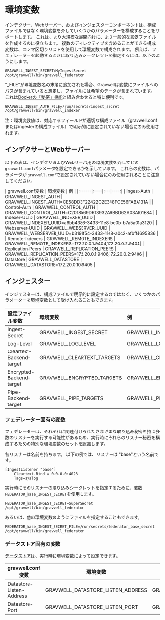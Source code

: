 # 環境変数

インデクサー、Webサーバー、およびインジェスターコンポーネントは、構成ファイルではなく環境変数を介していくつかのパラメーターを構成することをサポートします。 これは、より大規模な展開向けに、より一般的な設定ファイルを作成するのに役立ちます。 複数のディレクティブを含めることができる構成変数は、コンマ区切りリストを使用して環境変数で構成されます。 例えば、フェデレーターを起動するときに取り込みシークレットを指定するには、以下のようにします。

```
GRAVWELL_INGEST_SECRET=MyIngestSecret /opt/gravwell/bin/gravwell_federator
```
"_FILE"が環境変数名の末尾に追加された場合、Gravwellは変数にファイルへのパスが含まれていると想定し、ファイルには希望のデータが含まれています。 これは[Dockerの「秘密」機能](https://docs.docker.com/engine/swarm/secrets/)と組み合わせると特に便利です。

```
GRAVWELL_INGEST_AUTH_FILE=/run/secrets/ingest_secret /opt/gravwell/bin/gravwell_indexer
```
注：環境変数値は、対応するフィールドが適切な構成ファイル（gravwell.confまたはingesterの構成ファイル）で明示的に設定されていない場合にのみ使用されます。

## インデクサーとWebサーバー
以下の表は、インデクサおよびWebサーバ用の環境変数を介してどの `gravwell.conf`パラメータを設定できるかを示しています。 これらの変数は、パラメータが `gravwell.conf`で設定されていない場合にのみ使用されることに注意してください。

| gravwell.conf変数 | 環境変数 | 例 |
|:------|:----|:---|----:|
| Ingest-Auth | GRAVWELL_INGEST_AUTH | GRAVWELL_INGEST_AUTH=CE58DD3F22422C2E348FCE56FABA131A |
| Control-Auth | GRAVWELL_CONTROL_AUTH | GRAVWELL_CONTROL_AUTH=C2018569D613932A6BBD62A03A101E84 |
| Indexer-UUID | GRAVWELL_INDEXER_UUID | GRAVWELL_INDEXER_UUID=a6bb4386-3433-11e8-bc0b-b7a5a01a3120 |
| Webserver-UUID | GRAVWELL_WEBSERVER_UUID | GRAVWELL_WEBSERVER_UUID=b3191f54-3433-11e8-a0c2-afbff4695836 |
| Remote-Indexers | GRAVWELL_REMOTE_INDEXERS | GRAVWELL_REMOTE_INDEXERS=172.20.0.1:9404,172.20.0.2:9404|
| Replication-Peers | GRAVWELL_REPLICATION_PEERS | GRAVWELL_REPLICATION_PEERS=172.20.0.1:9406,172.20.0.2:9406 |
| Datastore | GRAVWELL_DATASTORE | GRAVWELL_DATASTORE=172.20.0.10:9405 |

## インジェスター

インジェスターは、構成ファイルで明示的に設定するのではなく、いくつかのパラメーターを環境変数として受け入れることもできます。

| 設定ファイル変数 | 環境変数 | 例 |
|:------|:----|:---|
| Ingest-Secret | GRAVWELL_INGEST_SECRET | GRAVWELL_INGEST_SECRET=CE58DD3F22422C2E348FCE56FABA131A |
| Log-Level | GRAVWELL_LOG_LEVEL | GRAVWELL_LOG_LEVEL=DEBUG |
| Cleartext-Backend-target | GRAVWELL_CLEARTEXT_TARGETS | GRAVWELL_CLEARTEXT_TARGETS=172.20.0.1:4023,172.20.0.2:4023 |
| Encrypted-Backend-target | GRAVWELL_ENCRYPTED_TARGETS | GRAVWELL_ENCRYPTED_TARGETS=172.20.0.1:4024,172.20.0.2:4024 |
| Pipe-Backend-target | GRAVWELL_PIPE_TARGETS | GRAVWELL_PIPE_TARGETS=/opt/gravwell/comms/pipe |


### フェデレーター固有の変数
フェデレーターは、それぞれに関連付けられたさまざまな取り込み秘密を持つ多数のリスナーを実行する可能性があるため、実行時にそれらのリスナー秘密を構成するための特別な環境変数のセットを認識します。

各リスナーは名前を持ちます。 以下の例では、リスナーは "base"という名前です。

```
[IngestListener "base"]
	Cleartext-Bind = 0.0.0.0:4023
	Tags=syslog
```

実行時にそのリスナーの取り込みシークレットを指定するために、変数`FEDERATOR_base_INGEST_SECRET`を使用します。

```
FEDERATOR_base_INGEST_SECRET=SuperSecret /opt/gravwell/bin/gravwell_federator
```
あるいは、他の環境変数のようにファイルを指定することもできます。
```
FEDERATOR_base_INGEST_SECRET_FILE=/run/secrets/federator_base_secret /opt/gravwell/bin/gravwell_federator
```

### データストア固有の変数

[データストア](#!distributed/frontend.md)は、実行時に環境変数によって設定できます。

| gravwell.conf変数 | 環境変数 | 例 |
|------------------------|----------------------|---------|
| Datastore-Listen-Address | GRAVWELL_DATASTORE_LISTEN_ADDRESS | GRAVWELL_DATASTORE_LISTEN_ADDRESS=192.168.1.100 |
| Datastore-Port | GRAVWELL_DATASTORE_LISTEN_PORT | GRAVWELL_DATASTORE_LISTEN_PORT=9995 |
